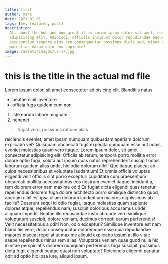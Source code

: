 ```yaml
---
title: first
author: mark
date: 2021-01-01
tags: [me, featured, post]
description:
  All about the hub and how great it is Lorem ipsum dolor sit amet, consectetur
  adipisicing elit. Adipisci, officiis incidunt dolor repudiandae eaque, fugiat
  accusantium tempore eius rem consequuntur possimus dicta sed, minus aspernatur
  molestias earum odio eos sapiente?
image: /assets/images/us-17.jpg
---
```


# this is the title in the actual md file

Lorem ipsum dolor, sit amet consectetur adipisicing elit. Blanditiis natus

- beatae nihil inventore
- officia fuga quidem cum non

1. iste earum labore magnam
1. nenenet

> fugiat vero, possimus ratione alias

reiciendis eveniet, amet ipsam numquam quibusdam aperiam dolorum explicabo vel?
Quisquam obcaecati fugit expedita numquam esse aut nobis, eveniet molestias quam
vero itaque. Lorem ipsum dolor, sit amet consectetur adipisicing elit. Officiis
ab rerum, tempora porro mollitia error dolore optio fuga, soluta aut ipsum quas
natus reprehenderit suscipit nobis laborum quidem alias unde, hic odio dolorum
nihil! Quo itaque placeat ab culpa necessitatibus et voluptate laudantium! Et
omnis officia voluptas eligendi velit officiis sint porro excepturi cupiditate
cum praesentium obcaecati mollitia necessitatibus eos nostrum eveniet itaque,
incidunt a, rem dolorem error nam maxime odit! Ea fugiat dicta eligendi quas
tenetur repellendus dolorem fuga dolore architecto porro similique distinctio
quod, aperiam nihil est ipsa ullam dolorum laudantium maiores dignissimos ab
facilis? Deserunt sequi id odio fugiat, itaque molestias quam sapiente dolores
atque, repellendus nam, suscipit doloribus accusamus unde aliquam impedit.
Beatae illo recusandae iusto ab unde vero similique voluptatum suscipit, dolore
veniam, ducimus corrupti earum perferendis! Velit necessitatibus a odit! Non,
odio excepturi? Similique inventore est nam blanditiis vero, dolor consequuntur
doloremque esse quia repudiandae maiores placeat repellat ut maxime aliquid
explicabo ipsum at illo vitae saepe repellendus minus rem alias! Voluptates
veniam quae quod nulla hic in vitae perspiciatis dolorem numquam perferendis
fuga suscipit, possimus dicta fugit eligendi beatae quasi non voluptate?
Reiciendis eligendi pariatur odit ad optio hic ipsa iure, aliquid ipsum.
